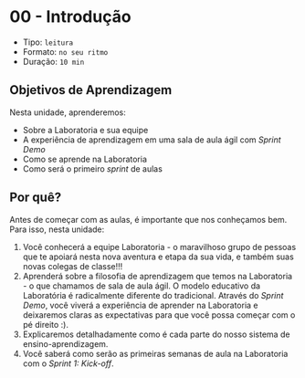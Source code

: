 # 00 - Introdução

* Tipo: `leitura`
* Formato: `no seu ritmo`
* Duração: `10 min`

## Objetivos de Aprendizagem

Nesta unidade, aprenderemos:

* Sobre a Laboratoria e sua equipe
* A experiência de aprendizagem em uma sala de aula ágil com _Sprint Demo_
* Como se aprende na Laboratoria
* Como será o primeiro _sprint_ de aulas

## Por quê?

Antes de começar com as aulas, é importante que nos conheçamos bem. Para isso, nesta unidade:

1. Você conhecerá a equipe Laboratoria - o maravilhoso grupo de pessoas que te apoiará nesta nova aventura e etapa da sua vida, e também suas novas colegas de classe!!!
2. Aprenderá sobre a filosofia de aprendizagem que temos na Laboratoria - o que chamamos de sala de aula ágil. O modelo educativo da Laboratória é radicalmente diferente do tradicional. Através do _Sprint Demo_, você viverá a experiência de aprender na Laboratoria e deixaremos claras as expectativas para que você possa começar com o pé direito :\).
3. Explicaremos detalhadamente como é cada parte do nosso sistema de ensino-aprendizagem.
4. Você saberá como serão as primeiras semanas de aula na Laboratoria com o _Sprint 1: Kick-off_.


